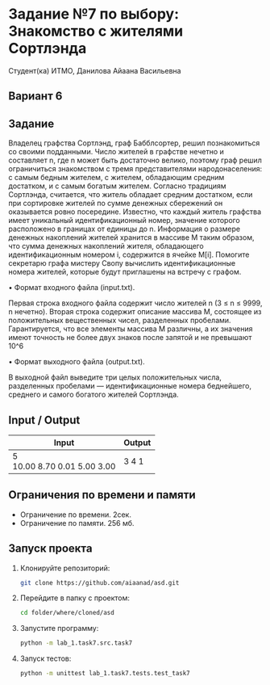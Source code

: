 # Задание №7 по выбору: Знакомство с жителями Сортлэнда
Студент(ка) ИТМО, Данилова Айаана Васильевна

## Вариант 6

## Задание
Владелец графства Сортлэнд, граф Бабблсортер, решил познакомиться со своими подданными. Число жителей в графстве нечетно и составляет n, где n может
быть достаточно велико, поэтому граф решил ограничиться знакомством с тремя
представителями народонаселения: с самым бедным жителем, с жителем, обладающим средним достатком, и с самым богатым жителем.
Согласно традициям Сортлэнда, считается, что житель обладает средним достатком, если при сортировке жителей по сумме денежных сбережений он оказывается ровно посередине. Известно, что каждый житель графства имеет уникальный идентификационный номер, значение которого расположено в границах от
единицы до n. Информация о размере денежных накоплений жителей хранится в
массиве M таким образом, что сумма денежных накоплений жителя, обладающего
идентификационным номером i, содержится в ячейке M[i]. Помогите секретарю
графа мистеру Свопу вычислить идентификационные номера жителей, которые
будут приглашены на встречу с графом.

• Формат входного файла (input.txt). 

Первая строка входного файла содержит число жителей n (3 ≤ n ≤ 9999, n нечетно). Вторая строка содержит
описание массива M, состоящее из положительных вещественных чисел,
разделенных пробелами. Гарантируется, что все элементы массива M различны, а их значения имеют точность не более двух знаков после запятой и
не превышают 10^6

• Формат выходного файла (output.txt).

В выходной файл выведите три целых положительных числа, разделенных пробелами — идентификационные
номера беднейшего, среднего и самого богатого жителей Сортлэнда.


## Input / Output 

| Input                           | Output |
|---------------------------------|--------|
| 5<br/>10.00 8.70 0.01 5.00 3.00 | 3 4 1  |

## Ограничения по времени и памяти

- Ограничение по времени. 2сек.
- Ограничение по памяти. 256 мб.


## Запуск проекта
1. Клонируйте репозиторий:
   ```bash
   git clone https://github.com/aiaanad/asd.git
   ```
2. Перейдите в папку с проектом:
   ```bash
   cd folder/where/cloned/asd
   ```
3. Запустите программу:
   ```bash
   python -m lab_1.task7.src.task7
   ```

4. Запуск тестов:
   ```bash
   python -m unittest lab_1.task7.tests.test_task7
   ```


